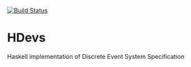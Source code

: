[![Build Status](https://travis-ci.org/sglumac/HDevs.png)](https://travis-ci.org/sglumac/HDevs)

# HDevs
Haskell implementation of Discrete Event System Specification
